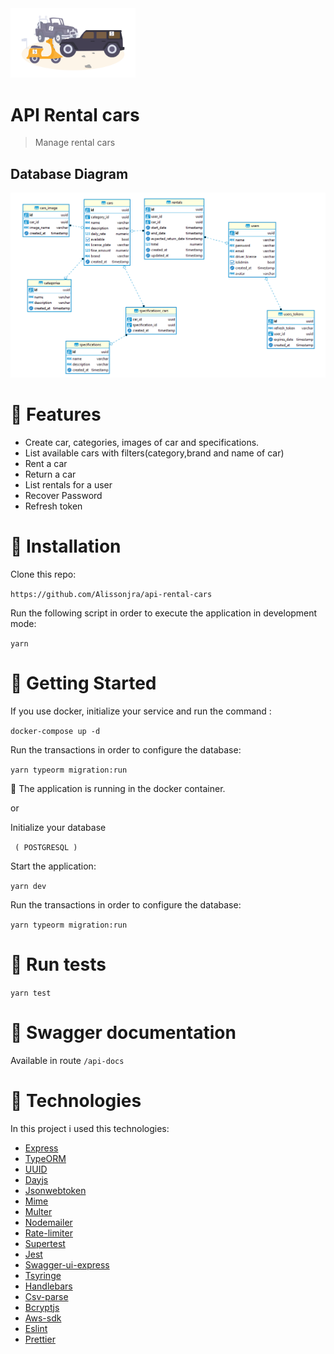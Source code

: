 <img src="/.github/logo.png" width="200" />

# API Rental cars 
> Manage rental cars

## Database Diagram

<img src="/.github/diagram.png"  />

# :rocket: Features
* Create car, categories, images of car and specifications.
* List available cars with filters(category,brand and name of car)
* Rent a car
* Return a car 
* List rentals for a user
* Recover Password
* Refresh token


# :construction_worker: Installation

Clone this repo:

```https://github.com/Alissonjra/api-rental-cars ```

Run the following script in order to execute the application in development mode:

``` yarn ```



# :runner: Getting Started


If you use docker, initialize your service and run the command :

``` docker-compose up -d ```


Run the transactions in order to configure the database:

```yarn typeorm migration:run```


:runner: The application is running in the docker container.

or

Initialize your database 

``` ( POSTGRESQL )```

Start the application:

```yarn dev```


Run the transactions in order to configure the database:

```yarn typeorm migration:run```



# :runner: Run tests
```yarn test```

# :memo: Swagger documentation
Available in route ``` /api-docs ```


# :hammer: Technologies

In this project i used this technologies:

- [Express](https://expressjs.com/pt-br/)
- [TypeORM](https://typeorm.io/#/)
- [UUID](https://www.npmjs.com/package/uuid)
- [Dayjs](https://www.npmjs.com/package/dayjs)
- [Jsonwebtoken](https://jwt.io/)
- [Mime](https://www.npmjs.com/package/mime)
- [Multer](https://www.npmjs.com/package/multer)
- [Nodemailer](https://nodemailer.com/about/)
- [Rate-limiter](https://www.npmjs.com/package/express-rate-limit)
- [Supertest](https://www.npmjs.com/package/supertest)
- [Jest](https://jestjs.io/)
- [Swagger-ui-express](https://www.npmjs.com/package/swagger-ui-express)
- [Tsyringe](https://www.npmjs.com/package/tsyringe)
- [Handlebars](https://handlebarsjs.com/)
- [Csv-parse](https://www.npmjs.com/package/csv-parse)
- [Bcryptjs](https://www.npmjs.com/package/bcryptjs)
- [Aws-sdk](https://aws.amazon.com/pt/sdk-for-javascript/)
- [Eslint](https://eslint.org/)
- [Prettier](https://prettier.io/)
